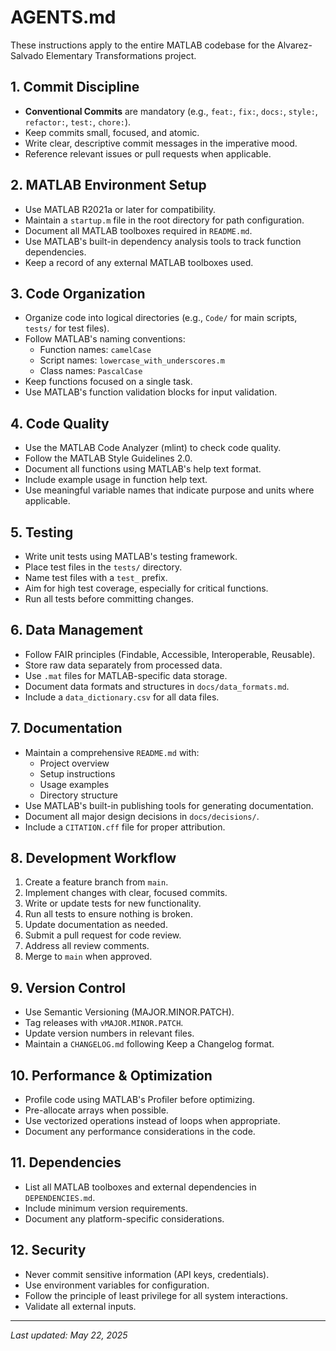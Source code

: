# AGENTS.md

These instructions apply to the entire MATLAB codebase for the Alvarez-Salvado Elementary Transformations project.

## 1. Commit Discipline
- **Conventional Commits** are mandatory (e.g., `feat:`, `fix:`, `docs:`, `style:`, `refactor:`, `test:`, `chore:`).
- Keep commits small, focused, and atomic.
- Write clear, descriptive commit messages in the imperative mood.
- Reference relevant issues or pull requests when applicable.

## 2. MATLAB Environment Setup
- Use MATLAB R2021a or later for compatibility.
- Maintain a `startup.m` file in the root directory for path configuration.
- Document all MATLAB toolboxes required in `README.md`.
- Use MATLAB's built-in dependency analysis tools to track function dependencies.
- Keep a record of any external MATLAB toolboxes used.

## 3. Code Organization
- Organize code into logical directories (e.g., `Code/` for main scripts, `tests/` for test files).
- Follow MATLAB's naming conventions:
  - Function names: `camelCase`
  - Script names: `lowercase_with_underscores.m`
  - Class names: `PascalCase`
- Keep functions focused on a single task.
- Use MATLAB's function validation blocks for input validation.

## 4. Code Quality
- Use the MATLAB Code Analyzer (mlint) to check code quality.
- Follow the MATLAB Style Guidelines 2.0.
- Document all functions using MATLAB's help text format.
- Include example usage in function help text.
- Use meaningful variable names that indicate purpose and units where applicable.

## 5. Testing
- Write unit tests using MATLAB's testing framework.
- Place test files in the `tests/` directory.
- Name test files with a `test_` prefix.
- Aim for high test coverage, especially for critical functions.
- Run all tests before committing changes.

## 6. Data Management
- Follow FAIR principles (Findable, Accessible, Interoperable, Reusable).
- Store raw data separately from processed data.
- Use `.mat` files for MATLAB-specific data storage.
- Document data formats and structures in `docs/data_formats.md`.
- Include a `data_dictionary.csv` for all data files.

## 7. Documentation
- Maintain a comprehensive `README.md` with:
  - Project overview
  - Setup instructions
  - Usage examples
  - Directory structure
- Use MATLAB's built-in publishing tools for generating documentation.
- Document all major design decisions in `docs/decisions/`.
- Include a `CITATION.cff` file for proper attribution.

## 8. Development Workflow
1. Create a feature branch from `main`.
2. Implement changes with clear, focused commits.
3. Write or update tests for new functionality.
4. Run all tests to ensure nothing is broken.
5. Update documentation as needed.
6. Submit a pull request for code review.
7. Address all review comments.
8. Merge to `main` when approved.

## 9. Version Control
- Use Semantic Versioning (MAJOR.MINOR.PATCH).
- Tag releases with `vMAJOR.MINOR.PATCH`.
- Update version numbers in relevant files.
- Maintain a `CHANGELOG.md` following Keep a Changelog format.

## 10. Performance & Optimization
- Profile code using MATLAB's Profiler before optimizing.
- Pre-allocate arrays when possible.
- Use vectorized operations instead of loops when appropriate.
- Document any performance considerations in the code.

## 11. Dependencies
- List all MATLAB toolboxes and external dependencies in `DEPENDENCIES.md`.
- Include minimum version requirements.
- Document any platform-specific considerations.

## 12. Security
- Never commit sensitive information (API keys, credentials).
- Use environment variables for configuration.
- Follow the principle of least privilege for all system interactions.
- Validate all external inputs.

---

*Last updated: May 22, 2025*
